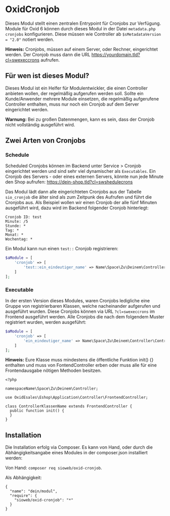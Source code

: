 # OxidCronjob

Dieses Modul stellt einen zentralen Entrypoint für Cronjobs zur Verfügung. Module für Oxid 6 können durch dieses Modul in der Datei `metadata.php` `cronjobs` konfigurieren. Diese müssen wie Controller ab `$sMetadataVersion = "2.0"` notiert werden.

**Hinweis:** Cronjobs, müssen auf einem Server, oder Rechner, eingerichtet werden. Der Cronjob muss dann die URL https://yourdomain.tld?cl=swexeccrons aufrufen.

## Für wen ist dieses Modul?

Dieses Modul ist ein Helfer für Modulentwickler, die einen Controller anbieten wollen, der regelmäßig aufgerufen werden soll. Sollte ein Kunde/Anwender mehrere Module einsetzen, die regelmäßig aufgerufene Controller enthalten, muss nur noch ein Cronjob auf dem Server eingerichtet werden.

**Warnung:** Bei zu großen Datenmengen, kann es sein, dass der Cronjob nicht vollständig ausgeführt wird.

## Zwei Arten von Cronjobs

### Schedule

Scheduled Cronjobs können im Backend unter Service > Cronjob eingerichtet werden und sind sehr viel dynamischer als `Executables`. Ein Cronjob des Servers - oder eines externen Servers, könnte nun jede Minute den Shop aufrufen: https://dein-shop.tld?cl=swshedulecrons

Das Modul lädt dann alle eingerichteten Cronjobs aus der Tabelle `sio_cronjob` die älter sind als zum Zeitpunk des Aufrufen und führt die Cronjobs aus. Als Beispiel wollen wir einen Cronjob der alle fünf Minuten ausgeführt wird, dazu wird im Backend folgender Cronjob hinterlegt:

    Cronjob ID: test
    Minute: /5
    Stunde: *
    Tag: *
    Monat: *
    Wochentag: *
    
Ein Modul kann nun einen `test::` Cronjob registrieren:

```php
$aModule = [
    'cronjob' => [
        'test::ein_eindeutiger_name' => Name\Space\Zu\Deinem\Controller\ControllerKlassenName::class
    ]
];
```

### Executable

In der ersten Version dieses Modules, waren Cronjobs ledigliche eine Gruppe von registrierbaren Klassen, welche nacheinander aufgerufen und ausgeführt wurden. Diese Cronjobs können via URL `?cl=swexeccrons` im Frontend ausgeführt werden. Alle Cronjobs die nach dem folgendem Muster registriert wurden, werden ausgeführt:

```php
$aModule = [
    'cronjob' => [
        'ein_eindeutiger_name' => Name\Space\Zu\Deinem\Controller\ControllerKlassenName::class
    ]
];
```

**Hinweis:** Eure Klasse muss mindestens die öffentliche Funktion init() {} enthalten und muss von FontendController erben oder muss alle für eine Frontendausgabe nötigen Methoden besitzen.

```
<?php

namespaceName\Space\Zu\Deinem\Controller;

use OxidEsales\Eshop\Application\Controller\FrontendController;

class ControllerKlassenName extends FrontendController {
  public function init() {
  }
}
```

## Installation

Die Installation erfolg via Composer. Es kann von Hand, oder durch die Abhängigkeitsangabe eines Modules in der composer.json installiert werden:

Von Hand: `composer req sioweb/oxid-cronjob`.

Als Abhängigkeit:

```
{
  "name": "dein/modul",
  "require": {
    "sioweb/oxid-cronjob": "*"
  }
}
```
